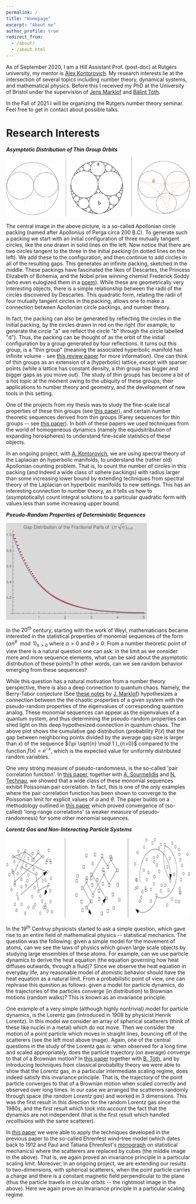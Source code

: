 ```yaml
---
permalink: /
title: "Homepage"
excerpt: "About me"
author_profile: true
redirect_from: 
  - /about/
  - /about.html
---
```


As of September 2020, I am a Hill Assistant Prof. (post-doc) at Rutgers university, my mentor is [Alex Kontorovich](https://sites.math.rutgers.edu/~alexk/). My research interests lie at the intersection of several topics including number theory, dynamical systems, and mathematical physics. Before this I received my PhD at the University of Bristol under the supervision of [Jens Marklof](https://people.maths.bris.ac.uk/~majm/home.html) and [Bálint Tóth](https://sites.google.com/view/balint-toth-math/home). 

In the Fall of 2021 I will be organizing the Rutgers number theory seminar. Feel free to get in contact about possible talks.

**Research Interests**
=====
***Asymptotic Distribution of Thin Group Orbits***

![Apollonian](/images/Apollonian_3.png)

The central image in the above picture, is a so-called Apollonian circle packing (named after Apollonius of Perga circa 200 B.C). To generate such a packing we start with an initial configuration of three mutually tangent circles, like the one drawn in solid lines on the left. Now notice that there are two circles tangent to the three in the initial packing (in dotted lines on the left). We add these to the configuration, and then continue to add circles in all of the resulting gaps. This generates an infinite packing, sketched in the middle. These packings have fascinated the likes of Descartes, the Princess Elizabeth of Bohemia, and the Nobel prixe winning chemist Frederick Soddy (who even eulogized them in a [poem](https://www.nature.com/articles/1371021a0)). While these are geometrically very interesting objects, there is a simple relationship between the radii of the circles discovered by Descartes. This quadratic form, relating the radii of four mutually tangent circles in the packing, allows one to make a connection between Apollonian circle packings, and number theory.

In fact, the packing can also be generated by reflecting the circles in the initial packing, by the circles drawn in red on the right (for example, to generate the circle "a" we reflect the circle "b" through the circle labelled "d"). Thus, the packing can be thought of as the orbit of the initial configuration by a group generated by four reflections. It turns out this group, is a "thin group" (meaning the associated hyperbolic manifold has infinite volume - see [this review paper](https://www.ams.org/journals/notices/201906/rnoti-p905.pdf) for more information). One can think of thin groups as an extension of a (hyperbolic) lattice, except with sparser points (while a lattice has constant density, a thin group has bigger and bigger gaps as you move out).  The study of thin groups has become a bit of a hot topic at the moment owing to the ubiquity of these groups, their applications to number theory and geometry, and the development of new tools in this setting. 

One of the projects from my thesis was to study the fine-scale local properties of these thin groups (see [this paper](https://www.cambridge.org/core/journals/mathematical-proceedings-of-the-cambridge-philosophical-society/article/abs/directions-in-orbits-of-geometrically-finite-hyperbolic-subgroups/62E5FC227B848B7BCD59FD116BE32627)), and certain number theoretic sequences derived from thin groups (Farey sequences for thin groups -- see [this paper](https://academic.oup.com/imrn/advance-article/doi/10.1093/imrn/rnab036/6226703?guestAccessKey=2eae1952-4414-47c3-ab69-a5011548af65)). In both of these papers we used techniques from the world of homogeneous dynamics (namely the equidsitribution of expanding horospheres) to understand fine-scale statistics of these objects. 

In an ongoing project, with [A. Kontorovich](https://sites.math.rutgers.edu/~alexk/), we are using spectral theory of the Laplacian on hyperbolic manifolds, to understand the (rather old) Apollonian counting problem. That is, to count the number of circles in this packing (and indeed a wide class of sphere packings) with radius larger than some increasing lower bound by extending techniques from spectral theory of the Laplacian on hyperbolic manifolds to new settings. This has an interesting connection to number theory, as it tells us how to (asymptotically) count integral solutions to a particular quadratic form with values less than some increasing upper bound.


***Pseudo-Random Properties of Deterministic Sequences***

<img src="/images/Gap_Plot.png" width="385" height="264">

In the $20^{th}$ century, starting with the work of Weyl, mathematicians became interested in the statistical properties of monomial sequences of the form $(\alpha n^\theta \mod 1 )_{n>0}$ where $\alpha >0$ and $\theta >0$. From a number theoretic point of view there is a natural question one can ask: in the limit as we consider more and more sequence elements, what can be said about the asymptotic distribution of these points? In other words, can we see random behavior emerging from these sequences?

While this question has a natural motivation from a number theory perspective, there is also a deep connection to quantum chaos. Namely, the Berry-Tabor conjecture (See [these notes](https://people.maths.bris.ac.uk/~majm/bib/3ecm.pdf) by [J. Marklof](https://people.maths.bris.ac.uk/~majm/home.html)) hypothesizes a connection between the the chaotic properties of a given system with the pseudo-random properties of the eigenvalues of corresponding quantom analog. These monomial sequences can appear as the eigenvalues of a quantum system, and thus determining the pseudo-random properties can shed light on this deep hypothesized connection in quantum chaos. The above plot shows the cumulative gap distribution (probability $P(x)$ that the gap between neighboring points divided by the average gap size is larger than $x$) of the sequence $(\pi \sqrt{n} \mod 1 )_{n>0}$ compared to the function $f(x)=e^{-x}$, which is the expected value for uniformly distributed random variables. 

One very strong measure of pseudo-randomness, is the so-called 'pair correlation function'. In [this paper](https://arxiv.org/abs/2106.09800), together with [A. Sourmelidis](https://www.math.tugraz.at/~sourmelidis/) and [N. Technau](https://sites.google.com/view/niclas-technaus-website), we showed that a wide class of these monomial sequences exhibit Poissonian pair correlation. In fact, this is one of the only examples where the pair correlation function has been shown to converge to the Poissonian limit for explicit values of $\alpha$ and $\theta$. The paper builds on a methodology outlined in [this paper](https://arxiv.org/abs/2007.09292) which proved convergence of (so-called) 'long-range correlations' (a weaker measure of pseudo-randomness) for some other monomial sequences.

***Lorentz Gas and Non-Interacting Particle Systems***

<img src="/images/Lorentz.png" width="800" height="220">

In the $19^{th}$ Centruy physicists started to ask a simple question, which gave rise to an entire field of mathematical physics -- statistical mechanics. The question was the following: given a simple model for the movement of atoms, can we see the laws of physics which goven large scale objects by studying large ensembles of these atoms. For example, can we use particle dynamics to derive the heat equation (the equation governing how heat diffuses outwards, through a fluid)? Since we observe the heat equation in everyday life, any reasonable model of atomistic behavior should have the heat equation as a natural limit. From a probabilistic point of view, one can rephrase this question as follows: given a model for particle dynamics, do the trajectories of the particles converge (in distribution) to Brownian motions (random walks)? This is known as an invariance principle.

One example of a very simple (although highly nontrivial) model for particle dynamics, is the Lorentz gas (introduced in 1908 by physicist Henrik Lorentz). In this model we consider an array of spherical scatterers (think of these like nuclei in a metal) which do not move. Then we consider the motion of a point particle which moves in straight lines, bouncing off of the scatterers (see the left most above image). Again, one of the central questions in the study of the Lorentz gas is: when observed for a long time and scaled appropriately, does the particle trajectory (on average) converge to that of a Brownian motion? In [this paper](https://link.springer.com/article/10.1007/s00220-020-03852-8?wt_mc=Internal.Event.1.SEM.ArticleAuthorOnlineFirst) together with [B. Tóth](https://sites.google.com/view/balint-toth-math/home), and by introducing techniques from classical probabiltiy theory we were able to show that the Lorentz gas, in a particular intermediate scaling regime, does indeed satisfy this invariance principle. That is, the trajectory of the point particle converges to that of a Brownian motion when scaled correctly and observed over long times. In our case we arranged the scatterers randomly through space (the *random Lorentz gas*) and worked in 3 dimensions. This was the first result in this direction for the random Lorentz gas since the 1980s, and the first result which took into account the fact that the dynamics are not independent (that is the first result which handled *recollisions* with the same scatterer).

In [this paper](https://arxiv.org/abs/1912.02492) we were able to apply the techniques developed in the previous paper to the so-called Ehrenfest wind-tree model (which dates back to 1912 and Paul and Tatiana Ehrenfest's [monograph](https://books.google.com/books/about/The_Conceptual_Foundations_of_the_Statis.html?id=g0xoBQAAQBAJ) on statistical mechanics) where the scatterers are replaced by cubes (the middle image in the above). That is, we again proved an invariance principle in a particular scaling limit. Moreover, in an ongoing project, we are extending our results to two-dimensions, with spherical scatterers, when the point particle carries a charge and there is a constant magnetic field perpendicular to the plane (thus the particle travels in circular orbits -- the rightmost image in the above). Here we again prove an invariance principle in a particular scaling regime.  
